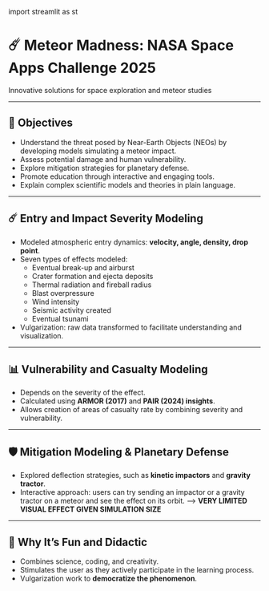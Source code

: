 import streamlit as st
# ☄️ Meteor Madness: NASA Space Apps Challenge 2025
Innovative solutions for space exploration and meteor studies  


---

## 🎯 Objectives
- Understand the threat posed by Near-Earth Objects (NEOs) by developing models simulating a meteor impact.
- Assess potential damage and human vulnerability.
- Explore mitigation strategies for planetary defense.
- Promote education through interactive and engaging tools.
- Explain complex scientific models and theories in plain language.

---

## ☄️ Entry and Impact Severity Modeling
- Modeled atmospheric entry dynamics: **velocity, angle, density, drop point**.
- Seven types of effects modeled:
  - Eventual break-up and airburst
  - Crater formation and ejecta deposits
  - Thermal radiation and fireball radius
  - Blast overpressure
  - Wind intensity
  - Seismic activity created
  - Eventual tsunami
- Vulgarization: raw data transformed to facilitate understanding and visualization.

---

## 📊 Vulnerability and Casualty Modeling
- Depends on the severity of the effect.
- Calculated using **ARMOR (2017)** and **PAIR (2024) insights**.
- Allows creation of areas of casualty rate by combining severity and vulnerability.

---

## 🛡️ Mitigation Modeling & Planetary Defense
- Explored deflection strategies, such as **kinetic impactors** and **gravity tractor**.
- Interactive approach: users can try sending an impactor or a gravity tractor on a meteor and see the effect on its orbit. --> **VERY LIMITED VISUAL EFFECT GIVEN SIMULATION SIZE** 

---

## 🎉 Why It’s Fun and Didactic
- Combines science, coding, and creativity.
- Stimulates the user as they actively participate in the learning process.
- Vulgarization work to **democratize the phenomenon**.
